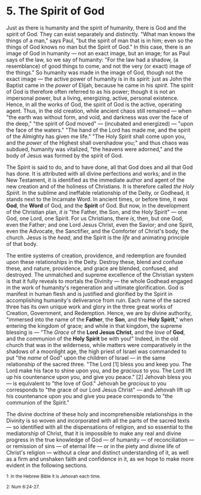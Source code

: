 # 5. The Spirit of God

Just as there is humanity and the spirit of humanity, there is God and the spirit of God. They can exist separately and distinctly. "What man knows the things of a man," says Paul, "but the spirit of man that is in him; even so the things of God knows no man but the Spirit of God." In this case, there is an image of God in humanity — not an exact image, but an image; for as Paul says of the law, so we say of humanity: "For the law had a shadow, (a resemblance) of good things to come, and not the very (or exact) image of the things." So humanity was made in the image of God, though not the exact image — the active power of humanity is in its spirit: just as John the Baptist came in the *power* of Elijah, because he came in his *spirit*. The spirit of God is therefore often referred to as his power; though it is not an impersonal power, but a living, energizing, active, personal existence. Hence, in all the works of God, the spirit of God is the active, operating agent. Thus, in the old creation, while ancient chaos still remained — when "the earth was without form, and void, and darkness was over the face of the deep," "the spirit of God moved" — (incubated and energized) — "upon the face of the waters." "The hand of the Lord has made me, and the spirit of the Almighty has given me life." "The Holy Spirit shall come upon you, and the *power* of the Highest shall overshadow you;" and thus chaos was subdued, humanity was vitalized, "the heavens were adorned," and the body of Jesus was formed by the spirit of God.

The Spirit is said to do, and to have done, all that God does and all that God has done. It is attributed with all divine perfections and works; and in the New Testament, it is identified as the immediate author and agent of the new creation and of the holiness of Christians. It is therefore called *the Holy Spirit*. In the sublime and ineffable relationship of the Deity, or Godhead, it stands next to the Incarnate Word. In ancient times, or before time, it *was* **God**, the **Word** of God, and the **Spirit** of God. But now, in the development of the Christian plan, *it is* "the Father, the Son, and the Holy Spirit" — one God, one Lord, one Spirit. For us Christians, there *is*, then, but one God, even the Father; and one Lord Jesus Christ, even the Savior; and one Spirit, even the Advocate, the Sanctifier, and the Comforter of Christ's body, the church. Jesus is the *head*, and the Spirit is the *life* and animating principle of that body.

The entire systems of creation, providence, and redemption are founded upon these relationships in the Deity. Destroy these, blend and confuse these, and nature, providence, and grace are blended, confused, and destroyed. The unmatched and supreme excellence of the Christian system is that it fully reveals to mortals the Divinity — the whole Godhead engaged in the work of humanity's regeneration and ultimate glorification. God is manifest in human flesh and is justified and glorified by the Spirit in accomplishing humanity's deliverance from ruin. Each name of the sacred three has its own unique work and glory in the three great works of Creation, Government, and Redemption. Hence, we are by divine authority, "immersed into the name of the **Father**, the **Son**, and the **Holy Spirit**," when entering the kingdom of grace; and while in that kingdom, the supreme blessing is — "The *Grace* of the **Lord Jesus Christ**, and the *love* of **God**, and the *communion* of the **Holy Spirit** be with you!" Indeed, in the old church that was in the wilderness, while matters were comparatively in the shadows of a moonlight age, the high priest of Israel was commanded to put "the *name* of God" upon the children of Israel — in the same relationship of the sacred three. "The Lord [1] bless you and keep you. The Lord make his face to shine upon you, and be *gracious* to you. The Lord lift up his countenance upon you, and give you peace." [2] Jehovah bless you — is equivalent to "the love of God." Jehovah be *gracious* to you corresponds to "the grace of our Lord Jesus Christ" — and Jehovah lift up his countenance upon you and give you peace corresponds to "the communion of the Spirit."

The divine doctrine of these holy and incomprehensible relationships in the Divinity is so woven and incorporated with all the parts of the sacred texts — so identified with all the dispensations of religion, and so essential to the mediatorship of Christ, that it is impossible to make any real and divine progress in the true knowledge of God — of humanity — of reconciliation — or remission of sins — of eternal life — or in the piety and divine life of Christ's religion — without a clear and distinct understanding of it, as well as a firm and unshaken faith and confidence in it, as we hope to make more evident in the following sections.


<sub>1: In the Hebrew Bible it is Jehovah each time.</sub>

<sub>2: Num 6:24-27.</sub>
